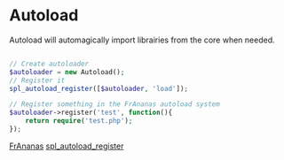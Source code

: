 # Autoload

Autoload will automagically import librairies from the core when needed.

```php

// Create autoloader
$autoloader = new Autoload();
// Register it
spl_autoload_register([$autoloader, 'load']);

// Register something in the FrAnanas autoload system
$autoloader->register('test', function(){
    return require('test.php');
});


```

[FrAnanas](/README.md)
[spl_autoload_register](http://php.net/manual/en/function.spl-autoload-register.php)
